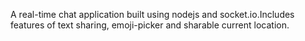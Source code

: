 A real-time chat application built using nodejs and socket.io.Includes features of text sharing, emoji-picker and sharable current location.
